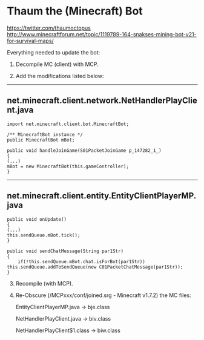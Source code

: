 Thaum the (Minecraft) Bot
=============
https://twitter.com/thaumoctopus
http://www.minecraftforum.net/topic/1119789-164-snakses-mining-bot-v21-for-survival-maps/

Everything needed to update the bot:

1) Decompile MC (client) with MCP.

2) Add the modifications listed below: 

-------------------------------
net.minecraft.client.network.NetHandlerPlayClient.java
-------------------------------
    
    import net.minecraft.client.bot.MinecraftBot;
    
    /** MinecraftBot instance */
    public MinecraftBot mBot;

    public void handleJoinGame(S01PacketJoinGame p_147282_1_)
    {
	(...)
	mBot = new MinecraftBot(this.gameController);
    }
	
	
-------------------------------
net.minecraft.client.entity.EntityClientPlayerMP.java
-------------------------------
    
    public void onUpdate()
    {
	(...)
	this.sendQueue.mBot.tick();
    }

    public void sendChatMessage(String par1Str)
    {
    	if(!this.sendQueue.mBot.chat.isForBot(par1Str)) this.sendQueue.addToSendQueue(new C01PacketChatMessage(par1Str));
    }

3) Recompile (with MCP).

4) Re-Obscure (/MCPxxx/conf/joined.srg - Minecraft v1.7.2) the MC files:

    
    EntityClientPlayerMP.java -> bje.class
	
    NetHandlerPlayClient.java -> biv.class
	
    NetHandlerPlayClient$1.class -> biw.class